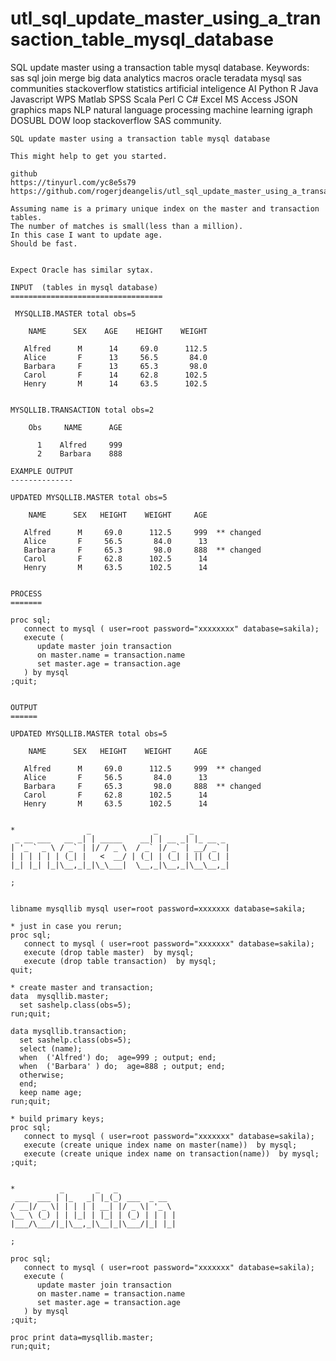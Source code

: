 # utl_sql_update_master_using_a_transaction_table_mysql_database
SQL update master using a transaction table mysql database. Keywords: sas sql join merge big data analytics macros oracle teradata mysql sas communities stackoverflow statistics artificial inteligence AI Python R Java Javascript WPS Matlab SPSS Scala Perl C C# Excel MS Access JSON graphics maps NLP natural language processing machine learning igraph DOSUBL DOW loop stackoverflow SAS community.

    SQL update master using a transaction table mysql database

    This might help to get you started.

    github
    https://tinyurl.com/yc8e5s79
    https://github.com/rogerjdeangelis/utl_sql_update_master_using_a_transaction_table_mysql_database

    Assuming name is a primary unique index on the master and transaction tables.
    The number of matches is small(less than a million).
    In this case I want to update age.
    Should be fast.


    Expect Oracle has similar sytax.

    INPUT  (tables in mysql database)
    ==================================

     MYSQLLIB.MASTER total obs=5

        NAME      SEX    AGE    HEIGHT    WEIGHT

       Alfred      M      14     69.0      112.5
       Alice       F      13     56.5       84.0
       Barbara     F      13     65.3       98.0
       Carol       F      14     62.8      102.5
       Henry       M      14     63.5      102.5


    MYSQLLIB.TRANSACTION total obs=2

        Obs     NAME      AGE

          1    Alfred     999
          2    Barbara    888

    EXAMPLE OUTPUT
    --------------

    UPDATED MYSQLLIB.MASTER total obs=5

        NAME      SEX   HEIGHT    WEIGHT     AGE

       Alfred      M     69.0      112.5     999  ** changed
       Alice       F     56.5       84.0      13
       Barbara     F     65.3       98.0     888  ** changed
       Carol       F     62.8      102.5      14
       Henry       M     63.5      102.5      14


    PROCESS
    =======

    proc sql;
       connect to mysql ( user=root password="xxxxxxxx" database=sakila);
       execute (
          update master join transaction
          on master.name = transaction.name
          set master.age = transaction.age
       ) by mysql
    ;quit;


    OUTPUT
    ======

    UPDATED MYSQLLIB.MASTER total obs=5

        NAME      SEX   HEIGHT    WEIGHT     AGE

       Alfred      M     69.0      112.5     999  ** changed
       Alice       F     56.5       84.0      13
       Barbara     F     65.3       98.0     888  ** changed
       Carol       F     62.8      102.5      14
       Henry       M     63.5      102.5      14


    *                _              _       _
     _ __ ___   __ _| | _____    __| | __ _| |_ __ _
    | '_ ` _ \ / _` | |/ / _ \  / _` |/ _` | __/ _` |
    | | | | | | (_| |   <  __/ | (_| | (_| | || (_| |
    |_| |_| |_|\__,_|_|\_\___|  \__,_|\__,_|\__\__,_|

    ;


    libname mysqllib mysql user=root password=xxxxxxx database=sakila;

    * just in case you rerun;
    proc sql;
       connect to mysql ( user=root password="xxxxxxx" database=sakila);
       execute (drop table master)  by mysql;
       execute (drop table transaction)  by mysql;
    quit;

    * create master and transaction;
    data  mysqllib.master;
      set sashelp.class(obs=5);
    run;quit;

    data mysqllib.transaction;
      set sashelp.class(obs=5);
      select (name);
      when  ('Alfred') do;  age=999 ; output; end;
      when  ('Barbara' ) do;  age=888 ; output; end;
      otherwise;
      end;
      keep name age;
    run;quit;

    * build primary keys;
    proc sql;
       connect to mysql ( user=root password="xxxxxxx" database=sakila);
       execute (create unique index name on master(name))  by mysql;
       execute (create unique index name on transaction(name))  by mysql;
    ;quit;


    *          _       _   _
     ___  ___ | |_   _| |_(_) ___  _ __
    / __|/ _ \| | | | | __| |/ _ \| '_ \
    \__ \ (_) | | |_| | |_| | (_) | | | |
    |___/\___/|_|\__,_|\__|_|\___/|_| |_|

    ;

    proc sql;
       connect to mysql ( user=root password="xxxxxxx" database=sakila);
       execute (
          update master join transaction
          on master.name = transaction.name
          set master.age = transaction.age
       ) by mysql
    ;quit;

    proc print data=mysqllib.master;
    run;quit;

